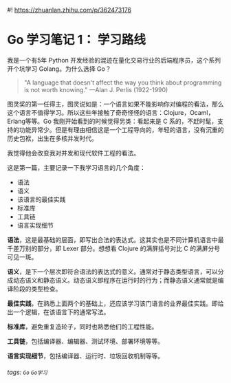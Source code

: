 #! https://zhuanlan.zhihu.com/p/362473176
# Go 学习笔记 1： 学习路线

我是一个有5年 Python 开发经验的混迹在量化交易行业的后端程序员，这个系列开个坑学习 Golang。为什么选择 Go？

> "A language that doesn't affect the way you think about programming is not worth knowing." —Alan J. Perlis (1922-1990)

图灵奖的第一任得主，图灵说如是：一个语言如果不能影响你对编程的看法，那么这个语言不值得学习。所以这些年接触了奇奇怪怪的语言：Clojure，Ocaml，Erlang等等。Go 我刚开始看到的时候觉得另类：看起来是 C 系的，不赶时髦，支持的功能异常少。但是有理由相信这是一个工程导向的，年轻的语言，没有沉重的历史包袱，出生在多核并发时代。

我觉得他会改变我对并发和现代软件工程的看法。

这是第一篇，主要记录一下我学习语言的几个角度：

- 语法
- 语义
- 该语言的最佳实践
- 标准库
- 工具链
- 语言实现细节

**语法**，这是最基础的层面，即写出合法的表达式。这其实也是不同计算机语言中最千差万别的部分，即 Lexer 部分。想想看 Clojure 的满屏括号对比 C 的满屏分号可见一斑。

**语义**，是下一个层次即符合语法的表达式的意义。通常对于静态类型语言，可以分成动态语义和静态语义。动态语义即程序在运行时的行为；而静态语义通常就是编译阶段的类型检查。

**最佳实践**，在熟悉上面两个的基础上，还应该学习该门语言的业界最佳实践。即给出一个逻辑，在该语言下的通常写法。

**标准库**，避免重复造轮子，同时也熟悉他们的工程性能。

**工具链**，包括编译器、编辑器、测试环境、部署环境等等。

**语言实现细节**，包括编译器、运行时、垃圾回收机制等等。

###### tags: `Go` `Go学习`